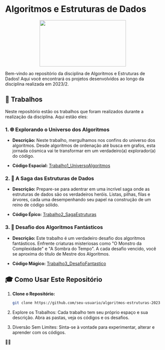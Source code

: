 # Algoritmos e Estruturas de Dados

<div align="center">
 <img height=150 width=280 src="https://hermes.dio.me/articles/cover/a3f96e47-8696-49c0-a776-c9f065667cb7.png">
</div>

Bem-vindo ao repositório da disciplina de Algoritmos e Estruturas de Dados! Aqui você encontrará os projetos desenvolvidos ao longo da disciplina realizada em 2023/2.

## 🚀 Trabalhos

Neste repositório estão os trabalhos que foram realizados durante a realização da disciplina. Aqui estão eles:

### 1. 🌐 Explorando o Universo dos Algoritmos

- **Descrição:** Neste trabalho, mergulhamos nos confins do universo dos algoritmos. Desde algoritmos de ordenação até busca em grafos, esta jornada cósmica vai te transformar em um verdadeiro(a) explorador(a) do código.

- **Código Espacial:** [Trabalho1_UniversoAlgoritmos](link_para_o_codigo1)

### 2. 🏰 A Saga das Estruturas de Dados

- **Descrição:** Prepare-se para adentrar em uma incrível saga onde as estruturas de dados são os verdadeiros heróis. Listas, pilhas, filas e árvores, cada uma desempenhando seu papel na construção de um reino de código sólido.

- **Código Épico:** [Trabalho2_SagaEstruturas](link_para_o_codigo2)

### 3. 🎲 Desafio dos Algoritmos Fantásticos

- **Descrição:** Este trabalho é um verdadeiro desafio dos algoritmos fantásticos. Enfrente criaturas misteriosas como "O Monstro da Complexidade" e "A Sombra do Tempo". A cada desafio vencido, você se aproxima do título de Mestre dos Algoritmos.

- **Código Mágico:** [Trabalho3_DesafioFantastico](link_para_o_codigo3)

## 🎓 Como Usar Este Repositório

1. **Clone o Repositório:**
   ```bash
   git clone https://github.com/seu-usuario/algoritmos-estruturas-2023-2.git
   ```

2. Explore os Trabalhos:
Cada trabalho tem seu próprio espaço e sua descrição. Abra as pastas, veja os códigos e os desafios.

3. Diversão Sem Limites:
Sinta-se à vontade para experimentar, alterar e aprender com os códigos.

 🚀✨
